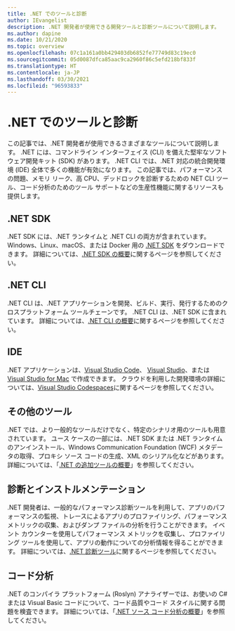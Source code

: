 ```yaml
---
title: .NET でのツールと診断
author: IEvangelist
description: .NET 開発者が使用できる開発ツールと診断ツールについて説明します。
ms.author: dapine
ms.date: 10/21/2020
ms.topic: overview
ms.openlocfilehash: 07c1a161a0bb429403db6852fe77749d83c19ec0
ms.sourcegitcommit: 05d0087dfca85aac9ca2960f86c5efd218bf833f
ms.translationtype: HT
ms.contentlocale: ja-JP
ms.lasthandoff: 03/30/2021
ms.locfileid: "96593833"
---
```

# <a name="tools-and-diagnostics-in-net"></a>.NET でのツールと診断

この記事では、.NET 開発者が使用できるさまざまなツールについて説明します。 .NET には、コマンドライン インターフェイス (CLI) を備えた堅牢なソフトウェア開発キット (SDK) があります。 .NET CLI では、.NET 対応の統合開発環境 (IDE) 全体で多くの機能が有効になります。 この記事では、パフォーマンスの問題、メモリ リーク、高 CPU、デッドロックを診断するための NET CLI ツール、コード分析のためのツール サポートなどの生産性機能に関するリソースも提供します。

## <a name="net-sdk"></a>.NET SDK

.NET SDK には、.NET ランタイムと .NET CLI の両方が含まれています。 Windows、Linux、macOS、または Docker 用の [.NET SDK](https://dotnet.microsoft.com/download) をダウンロードできます。 詳細については、[.NET SDK の概要](../core/sdk.md)に関するページを参照してください。

## <a name="net-cli"></a>.NET CLI

.NET CLI は、.NET アプリケーションを開発、ビルド、実行、発行するためのクロスプラットフォーム ツールチェーンです。 .NET CLI は、.NET SDK に含まれています。 詳細については、[.NET CLI の概要](../core/tools/index.md)に関するページを参照してください。

## <a name="ides"></a>IDE

.NET アプリケーションは、[Visual Studio Code](https://code.visualstudio.com/docs)、 [Visual Studio](/visualstudio/windows)、または [Visual Studio for Mac](/visualstudio/mac) で作成できます。 クラウドを利用した開発環境の詳細については、[Visual Studio Codespaces](/visualstudio/codespaces/overview/what-is-vsonline)に関するページを参照してください。

## <a name="additional-tools"></a>その他のツール

.NET では、より一般的なツールだけでなく、特定のシナリオ用のツールも用意されています。 ユース ケースの一部には、.NET SDK または .NET ランタイムのアンインストール、Windows Communication Foundation (WCF) メタデータの取得、プロキシ ソース コードの生成、XML のシリアル化などがあります。 詳細については、「[.NET の追加ツールの概要](../core/additional-tools/index.md)」を参照してください。

## <a name="diagnostics-and-instrumentation"></a>診断とインストルメンテーション

.NET 開発者は、一般的なパフォーマンス診断ツールを利用して、アプリのパフォーマンスの監視、トレースによるアプリのプロファイリング、パフォーマンス メトリックの収集、およびダンプ ファイルの分析を行うことができます。 イベント カウンターを使用してパフォーマンス メトリックを収集し、プロファイリング ツールを使用して、アプリの動作についての分析情報を得ることができます。 詳細については、[.NET 診断ツール](../core/diagnostics/index.md)に関するページを参照してください。

## <a name="code-analysis"></a>コード分析

.NET のコンパイラ プラットフォーム (Roslyn) アナライザーでは、お使いの C# または Visual Basic コードについて、コード品質やコード スタイルに関する問題を検査できます。 詳細については、「[.NET ソース コード分析の概要](code-analysis/overview.md)」を参照してください。
